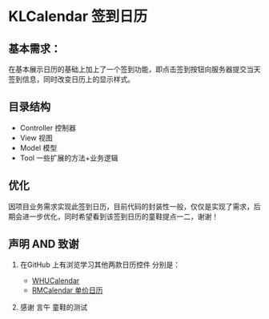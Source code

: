 # KLCalendar 签到日历

## 基本需求：

在基本展示日历的基础上加上了一个签到功能，即点击签到按钮向服务器提交当天签到信息，同时改变日历上的显示样式。


## 目录结构  

- Controller  控制器
- View  视图
- Model  模型
- Tool  一些扩展的方法+业务逻辑 

## 优化

因项目业务需求实现此签到日历，目前代码的封装性一般，仅仅是实现了需求，后期会进一步优化，同时希望看到该签到日历的童鞋提点一二，谢谢！

## 声明 AND 致谢  

1. 在GitHub 上有浏览学习其他两款日历控件 分别是：

    - [WHUCalendar](https://github.com/tiger8888/WHUCalendar)
    - [RMCalendar 单价日历](https://github.com/chihaodong/RMCalendar)

2. 感谢 言午 童鞋的测试